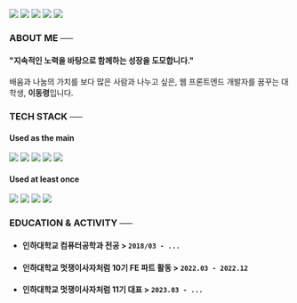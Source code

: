 <img src="https://img.shields.io/badge/like lion univ 10th-f97316?style=flat-square&logo=Lion Air&logoColor=white"/> <img src="https://img.shields.io/badge/like lion univ 11th-000000?style=flat-square&logo=Lion Air&logoColor=white"/> <a href="https://www.instagram.com/lell0w_mell0w/"><img src="https://img.shields.io/badge/lell0w_mell0w-E4405F?style=flat-square&logo=Instagram&logoColor=white"/></a> <a href="https://velog.io/@pexe99"><img src="https://img.shields.io/badge/velog-20c997?style=flat-square&logo=Velog&logoColor=white"/></a> <img src="https://img.shields.io/badge/dr11291129@gmail.com-ea4335?style=flat-square&logo=Gmail&logoColor=white"/>  
  
### ABOUT ME ──
#### "지속적인 노력을 바탕으로 함께하는 성장을 도모합니다."
배움과 나눔의 가치를 보다 많은 사람과 나누고 싶은, 웹 프론트엔드 개발자를 꿈꾸는 대학생, **이동령**입니다.

### TECH STACK ──
#### Used as the main
<img src="https://img.shields.io/badge/JavaScript-f7df1e?style=flat-square&logo=JavaScript&logoColor=white"/> <img src="https://img.shields.io/badge/C++-00599c?style=flat-square&logo=C%2B%2B&logoColor=white"/> <img src="https://img.shields.io/badge/React-61DAFB?style=flat-square&logo=React&logoColor=white"/> <img src="https://img.shields.io/badge/CSS3-1572b6?style=flat-square&logo=CSS3&logoColor=white"/> <img src="https://img.shields.io/badge/HTML5-e34f26?style=flat-square&logo=HTML5&logoColor=white"/>

#### Used at least once
<img src="https://img.shields.io/badge/Java-0b2c4a?style=flat-square&logo=Java&logoColor=white"/> <img src="https://img.shields.io/badge/Python-3776ab?style=flat-square&logo=Python&logoColor=white"/> <img src="https://img.shields.io/badge/MySQL-4479a1?style=flat-square&logo=MySQL&logoColor=white"/> <img src="https://img.shields.io/badge/Linux-fcc624?style=flat-square&logo=Linux&logoColor=white"/>

### EDUCATION & ACTIVITY ──
- #### 인하대학교 컴퓨터공학과 전공 > `2018/03 - ...`
- #### 인하대학교 멋쟁이사자처럼 10기 FE 파트 활동 > `2022.03 - 2022.12`
- #### 인하대학교 멋쟁이사자처럼 11기 대표 > `2023.03 - ...`
